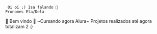 ~~~~~~~~~~~~~~~~~~~~~~~~~~~~~~~~~~~~
 Oi oi ;) Isa falando 👋
Pronomes Ela/Dela
~~~~~~~~~~~~~~~~~~~~~~~~~~~~~~~~~~~~
💙 Bem vindo 💙
~Cursando agora Alura~
Projetos realizados até agora totalizam 2 :}


